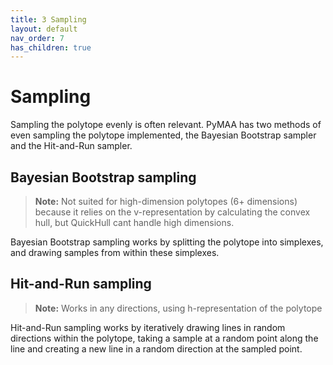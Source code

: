 ```yaml
---
title: 3 Sampling
layout: default
nav_order: 7
has_children: true
---
```


# Sampling

Sampling the polytope evenly is often relevant. PyMAA has two methods of even sampling the polytope implemented, the Bayesian Bootstrap sampler and the Hit-and-Run sampler. 

## Bayesian Bootstrap sampling

> **Note:**
> Not suited for high-dimension polytopes (6+ dimensions) because it relies on the v-representation by calculating the convex hull, but QuickHull cant handle high dimensions.

Bayesian Bootstrap sampling works by splitting the polytope into simplexes, and drawing samples from within these simplexes.

## Hit-and-Run sampling

> **Note:**
> Works in any directions, using h-representation of the polytope

Hit-and-Run sampling works by iteratively drawing lines in random directions within the polytope, taking a sample at a random point along the line and creating a new line in a random direction at the sampled point.
